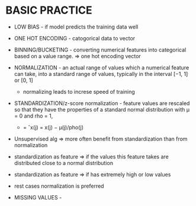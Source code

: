 # BASIC PRACTICE

- LOW BIAS - if model predicts the training data well
- ONE HOT ENCODING - catogorical data to vector
- BINNING/BUCKETING - converting numerical features into categorical based on a value range. => one hot encoding vector
- NORMALIZATION - an actual range of values which a numerical feature can take, into a standard range of values, typically in the interval [−1, 1] or [0, 1]
	- normalizing leads to increse speed of training
- STANDARDIZATION/z-score normalization - feature values are rescaled so that they have the properties of a standard normal distribution with μ = 0 and rho = 1,
	- = ˆx(j) = x(j) − μ(j)/pho(j)

- Unsupervised alg => more often benefit from standardization than from normalization  
- standardization as feature => if the values this feature takes are distributed close to a normal distribution 
- standardization as feature => if has extremely high or low values
- rest cases normalization is preferred

- MISSING VALUES - 